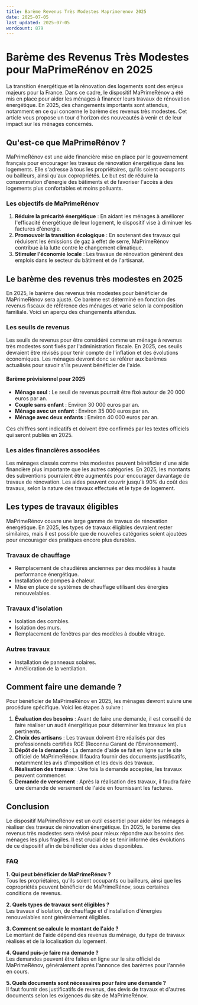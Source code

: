 ```yaml
---
title: Barème Revenus Très Modestes Maprimerenov 2025
date: 2025-07-05
last_updated: 2025-07-05
wordcount: 879
---
```


# Barème des Revenus Très Modestes pour MaPrimeRénov en 2025

La transition énergétique et la rénovation des logements sont des enjeux majeurs pour la France. Dans ce cadre, le dispositif MaPrimeRénov a été mis en place pour aider les ménages à financer leurs travaux de rénovation énergétique. En 2025, des changements importants sont attendus, notamment en ce qui concerne le barème des revenus très modestes. Cet article vous propose un tour d’horizon des nouveautés à venir et de leur impact sur les ménages concernés.

## Qu'est-ce que MaPrimeRénov ?

MaPrimeRénov est une aide financière mise en place par le gouvernement français pour encourager les travaux de rénovation énergétique dans les logements. Elle s'adresse à tous les propriétaires, qu'ils soient occupants ou bailleurs, ainsi qu'aux copropriétés. Le but est de réduire la consommation d'énergie des bâtiments et de favoriser l'accès à des logements plus confortables et moins polluants.

### Les objectifs de MaPrimeRénov

1. **Réduire la précarité énergétique** : En aidant les ménages à améliorer l'efficacité énergétique de leur logement, le dispositif vise à diminuer les factures d'énergie.
2. **Promouvoir la transition écologique** : En soutenant des travaux qui réduisent les émissions de gaz à effet de serre, MaPrimeRénov contribue à la lutte contre le changement climatique.
3. **Stimuler l'économie locale** : Les travaux de rénovation génèrent des emplois dans le secteur du bâtiment et de l'artisanat.

## Le barème des revenus très modestes en 2025

En 2025, le barème des revenus très modestes pour bénéficier de MaPrimeRénov sera ajusté. Ce barème est déterminé en fonction des revenus fiscaux de référence des ménages et varie selon la composition familiale. Voici un aperçu des changements attendus.

### Les seuils de revenus

Les seuils de revenus pour être considéré comme un ménage à revenus très modestes sont fixés par l'administration fiscale. En 2025, ces seuils devraient être révisés pour tenir compte de l'inflation et des évolutions économiques. Les ménages devront donc se référer aux barèmes actualisés pour savoir s'ils peuvent bénéficier de l'aide.

#### Barème prévisionnel pour 2025

- **Ménage seul** : Le seuil de revenus pourrait être fixé autour de 20 000 euros par an.
- **Couple sans enfant** : Environ 30 000 euros par an.
- **Ménage avec un enfant** : Environ 35 000 euros par an.
- **Ménage avec deux enfants** : Environ 40 000 euros par an.

Ces chiffres sont indicatifs et doivent être confirmés par les textes officiels qui seront publiés en 2025.

### Les aides financières associées

Les ménages classés comme très modestes peuvent bénéficier d'une aide financière plus importante que les autres catégories. En 2025, les montants des subventions pourraient être augmentés pour encourager davantage de travaux de rénovation. Les aides peuvent couvrir jusqu'à 90% du coût des travaux, selon la nature des travaux effectués et le type de logement.

## Les types de travaux éligibles

MaPrimeRénov couvre une large gamme de travaux de rénovation énergétique. En 2025, les types de travaux éligibles devraient rester similaires, mais il est possible que de nouvelles catégories soient ajoutées pour encourager des pratiques encore plus durables.

### Travaux de chauffage

- Remplacement de chaudières anciennes par des modèles à haute performance énergétique.
- Installation de pompes à chaleur.
- Mise en place de systèmes de chauffage utilisant des énergies renouvelables.

### Travaux d'isolation

- Isolation des combles.
- Isolation des murs.
- Remplacement de fenêtres par des modèles à double vitrage.

### Autres travaux

- Installation de panneaux solaires.
- Amélioration de la ventilation.

## Comment faire une demande ?

Pour bénéficier de MaPrimeRénov en 2025, les ménages devront suivre une procédure spécifique. Voici les étapes à suivre :

1. **Évaluation des besoins** : Avant de faire une demande, il est conseillé de faire réaliser un audit énergétique pour déterminer les travaux les plus pertinents.
2. **Choix des artisans** : Les travaux doivent être réalisés par des professionnels certifiés RGE (Reconnu Garant de l’Environnement).
3. **Dépôt de la demande** : La demande d'aide se fait en ligne sur le site officiel de MaPrimeRénov. Il faudra fournir des documents justificatifs, notamment les avis d'imposition et les devis des travaux.
4. **Réalisation des travaux** : Une fois la demande acceptée, les travaux peuvent commencer.
5. **Demande de versement** : Après la réalisation des travaux, il faudra faire une demande de versement de l'aide en fournissant les factures.

## Conclusion

Le dispositif MaPrimeRénov est un outil essentiel pour aider les ménages à réaliser des travaux de rénovation énergétique. En 2025, le barème des revenus très modestes sera révisé pour mieux répondre aux besoins des ménages les plus fragiles. Il est crucial de se tenir informé des évolutions de ce dispositif afin de bénéficier des aides disponibles.

### FAQ

**1. Qui peut bénéficier de MaPrimeRénov ?**  
Tous les propriétaires, qu'ils soient occupants ou bailleurs, ainsi que les copropriétés peuvent bénéficier de MaPrimeRénov, sous certaines conditions de revenus.

**2. Quels types de travaux sont éligibles ?**  
Les travaux d'isolation, de chauffage et d'installation d'énergies renouvelables sont généralement éligibles.

**3. Comment se calcule le montant de l'aide ?**  
Le montant de l'aide dépend des revenus du ménage, du type de travaux réalisés et de la localisation du logement.

**4. Quand puis-je faire ma demande ?**  
Les demandes peuvent être faites en ligne sur le site officiel de MaPrimeRénov, généralement après l'annonce des barèmes pour l'année en cours.

**5. Quels documents sont nécessaires pour faire une demande ?**  
Il faut fournir des justificatifs de revenus, des devis de travaux et d'autres documents selon les exigences du site de MaPrimeRénov.